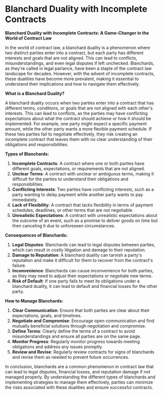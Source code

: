 # Blanchard Duality with Incomplete Contracts

**Blanchard Duality with Incomplete Contracts: A Game-Changer in the World of Contract Law**

In the world of contract law, a blanchard duality is a phenomenon where two distinct parties enter into a contract, but each party has different interests and goals that are not aligned. This can lead to conflicts, misunderstandings, and even legal disputes if left unchecked. Blanchards, as they're called in legal parlance, have been a staple of the contract law landscape for decades. However, with the advent of incomplete contracts, these dualities have become more prevalent, making it essential to understand their implications and how to navigate them effectively.

**What is a Blanchard Duality?**

A blanchard duality occurs when two parties enter into a contract that has different terms, conditions, or goals that are not aligned with each other's interests. This can lead to conflicts, as the parties may have conflicting expectations about what the contract should achieve or how it should be implemented. For example, one party might expect a specific payment amount, while the other party wants a more flexible payment schedule. If these two parties fail to negotiate effectively, they risk creating an incomplete contract that leaves them with no clear understanding of their obligations and responsibilities.

**Types of Blanchards:**

1. **Incomplete Contracts**: A contract where one or both parties have different goals, expectations, or requirements that are not aligned.
2. **Unclear Terms**: A contract with unclear or ambiguous terms, making it difficult for the parties to understand their obligations and responsibilities.
3. **Conflicting Interests**: Two parties have conflicting interests, such as a party wanting to delay payment while another party wants to pay immediately.
4. **Lack of Flexibility**: A contract that lacks flexibility in terms of payment schedules, deadlines, or other terms that are not negotiable.
5. **Unrealistic Expectations**: A contract with unrealistic expectations about the outcome of an event, such as a promise to deliver goods on time but then canceling it due to unforeseen circumstances.

**Consequences of Blanchards:**

1. **Legal Disputes**: Blanchards can lead to legal disputes between parties, which can result in costly litigation and damage to their reputation.
2. **Damage to Reputation**: A blanchard duality can tarnish a party's reputation and make it difficult for them to recover from the contract's failure.
3. **Inconvenience**: Blanchards can cause inconvenience for both parties, as they may need to adjust their expectations or negotiate new terms.
4. **Risk of Default**: If one party fails to meet its obligations under a blanchard duality, it can lead to default and financial losses for the other party.

**How to Manage Blanchards:**

1. **Clear Communication**: Ensure that both parties are clear about their expectations, goals, and timelines.
2. **Negotiate and Compromise**: Encourage open communication and find mutually beneficial solutions through negotiation and compromise.
3. **Define Terms**: Clearly define the terms of a contract to avoid misunderstandings and ensure all parties are on the same page.
4. **Monitor Progress**: Regularly monitor progress towards meeting obligations and address any issues promptly.
5. **Review and Revise**: Regularly review contracts for signs of blanchards and revise them as needed to prevent future occurrences.

In conclusion, blanchards are a common phenomenon in contract law that can lead to legal disputes, financial losses, and reputation damage if not managed properly. By understanding the different types of blanchards and implementing strategies to manage them effectively, parties can minimize the risks associated with these dualities and ensure successful contracts.
